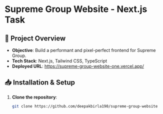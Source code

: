 # Supreme Group Website - Next.js Task  

## 🚀 Project Overview  
- **Objective**: Build a performant and pixel-perfect frontend for Supreme Group.  
- **Tech Stack**: Next.js, Tailwind CSS, TypeScript  
- **Deployed URL**: https://supreme-group-website-one.vercel.app/  

## 📥 Installation & Setup  
1. **Clone the repository**:  
   ```bash
   git clone https://github.com/deepakbirla190/supreme-group-website